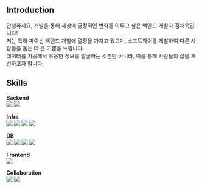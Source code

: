 ## Introduction
안녕하세요, 개발을 통해 세상에 긍정적인 변화를 이루고 싶은 백엔드 개발자 김채욱입니다!  
저는 특히 파이썬 백엔드 개발에 열정을 가지고 있으며, 소프트웨어를 개발하여 다른 사람들을 돕는 데 큰 기쁨을 느낍니다.  
데이터를 가공해서 유용한 정보를 발굴하는 것뿐만 아니라, 이를 통해 사람들의 삶을 개선하고자 합니다.

## Skills
**Backend**  
<img src="https://img.shields.io/badge/FastAPI-009688?style=flat-square&logo=FastAPI&logoColor=white"/> <img src="https://img.shields.io/badge/Node.js-339933?style=flat-square&logo=Node.js&logoColor=white"/>

**Infra**  
<img src="https://img.shields.io/badge/Linux-FCC624?style=flat-square&logo=Linux&logoColor=black"/> <img src="https://img.shields.io/badge/Apache%20Kafka-231F20?style=flat-square&logo=Apache%20Kafka&logoColor=white"/> <img src="https://img.shields.io/badge/AWS-232F3E?style=flat-square&logo=amazonaws&logoColor=white"/> <img src="https://img.shields.io/badge/Docker-2496ED?style=flat-square&logo=Docker&logoColor=white"/>

**DB**  
<img src="https://img.shields.io/badge/MySQL-4479A1?style=flat-square&logo=MySQL&logoColor=white"/> <img src="https://img.shields.io/badge/Elasticsearch-005571?style=flat-square&logo=Elasticsearch&logoColor=white"/> <img src="https://img.shields.io/badge/Apache%20Spark-E25A1C?style=flat-square&logo=Apache%20Spark&logoColor=white"/> <img src="https://img.shields.io/badge/Redis-DC382D?style=flat-square&logo=Redis&logoColor=white"/>

**Frontend**  
<img src="https://img.shields.io/badge/JavaScript-F7DF1E?style=flat-square&logo=javascript&logoColor=black"/>

**Collaboration**  
<img src="https://img.shields.io/badge/Slack-4A154B?style=flat-square&logo=Slack&logoColor=white"/> <img src="https://img.shields.io/badge/Jira-0052CC?style=flat-square&logo=Jira&logoColor=white"/>

